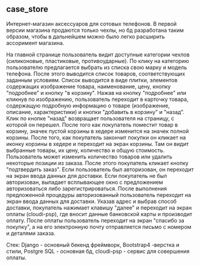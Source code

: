 ## case_store
Интернет-магазин аксессуаров для сотовых телефонов. В первой версии магазина продаются только чехлы, но бд разработана таким образом, чтобы в дальнейшем можно было легко расширить ассоримент магазина. 

На главной странице пользователь видит доступные категории чехлов (силиконовые, пластиковые, противоударные). По клику на категорию пользователю предлагается выбрать из списка свою марку и модель телефона. После этого выводится список товаров, соответствующих заданным условиям. Список выводится в виде плитки, элементов содержащих изображение товара, наименование, цену, кнопку "подробнее" и кнопку "в корзину". Нажав на кнопку "подробнее" или кликнув по изображению, пользователь переходит в карточку товара, содержащую подробную информацию о товаре (изображение, описание, характеристики) и кнопки "добавить в корзину" и "назад". Клик по кнопке "назад" возвращает пользователя на страницу, с которой он перешел. После того как покупатель поместит товар в корзину, значек пустой корзины в хедере изменится на значек полной корзины. После того, как покупатель закончит покупки он кликает на иконку корзины в хедере и переходит на экран корзины. Там он видит выбранные товары, их цену, количество и общую стоимость. Пользователь может изменить количество товаров или удалить некоторые позиции из заказа. После этого покупатель кликает  кнопку "подтвердить заказ". Если пользователь был авторизован, он переходит на экран ввода данных для доставки. Если покупатель не был авторизован, выпадает всплывающее окно с предложением авторизоваться либо зарегистрироваться. После выполнения предложенной процедуры авторизованный пользователь переходит на экран ввода данных для доставки. Указав адрес и выбрав способ доставки, покупатель нажимает клавишу "далее" и переходит на экран оплаты (cloudi-psp), где вносит данные банковской карты и производит оплату. После оплаты пользователь переходит на экран "спасибо за покупку", а на его электронную почту отправляется письмо с номером и деталями заказа.   

Стек: Django - основный бекенд фреймворк, Bootstrap4 -верстка и стили,  Postgre SQL - основная бд,  cloudi-psp - сервис для совершения оплаты.
